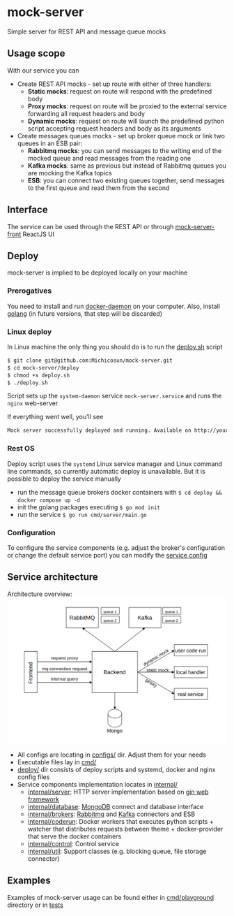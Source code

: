 # mock-server
Simple server for REST API and message queue mocks

## Usage scope
With our service you can
- Create REST API mocks - set up route with either of three handlers:
  - __Static mocks__: request on route will respond with the predefined body
  - __Proxy mocks__: request on route will be proxied to the external service forwarding all request headers and body
  - __Dynamic mocks__: request on route will launch the predefined python script accepting request headers and body as its arguments
- Create messages queues mocks - set up broker queue mock or link two queues in an ESB pair:
  - __Rabbitmq mocks__: you can send messages to the writing end of the mocked queue and read messages from the reading one
  - __Kafka mocks__: same as previous but instead of Rabbitmq queues you are mocking the Kafka topics
  - __ESB__: you can connect two existing queues together, send messages to the first queue and read them from the second

## Interface
The service can be used through the REST API or through [mock-server-front](https://github.com/fdr896/mock-server-front) ReactJS UI

## Deploy
mock-server is implied to be deployed locally on your machine
### Prerogatives
You need to install and run [docker-daemon](https://www.docker.com/) on your computer. Also, install [golang](https://go.dev/) (in future versions, that step will be discarded)
### Linux deploy
In Linux machine the only thing you should do is to run the [deploy.sh](https://github.com/Michicosun/mock-server/blob/main/deploy/deploy.sh) script
```bash
$ git clone git@github.com:Michicosun/mock-server.git
$ cd mock-server/deploy
$ chmod +x deploy.sh
$ ./deploy.sh
```
Script sets up the `system-daemon` service `mock-server.service` and runs the `nginx` web-server

If everything went well, you'll see
```bash
Mock server successfully deployed and running. Available on http://your-hostname.domain
```
### Rest OS
Deploy script uses the `systemd` Linux service manager and Linux command line commands, so currently automatic deploy is unavailable. But it is possible to deploy the service manually
- run the message queue brokers docker containers with `$ cd deploy && docker compose up -d`
- init the golang packages executing `$ go mod init`
- run the service `$ go run cmd/server/main.go`
### Configuration
To configure the service components (e.g. adjust the broker's configuration or change the default service port) you can modify the [service config](https://github.com/Michicosun/mock-server/blob/main/configs/config.yaml)

## Service architecture
Architecture overview:
![arch](images/architecture_overview.png)
- All configs are locating in [configs/](https://github.com/Michicosun/mock-server/blob/main/configs/) dir. Adjust them for your needs
- Executable files lay in [cmd/](https://github.com/Michicosun/mock-server/blob/main/cmd/)
- [deploy/](https://github.com/Michicosun/mock-server/blob/main/deploy/) dir consists of deploy scripts and systemd, docker and nginx config files
- Service components implementation locates in [internal/](https://github.com/Michicosun/mock-server/blob/main/internal/)
  - [internal/server](https://github.com/Michicosun/mock-server/blob/main/internal/server): HTTP server implementation based on [gin web framework](https://github.com/gin-gonic/gin)
  - [internal/database](https://github.com/Michicosun/mock-server/blob/main/internal/database): [MongoDB](https://www.mongodb.com/) connect and database interface
  - [internal/brokers](https://github.com/Michicosun/mock-server/blob/main/internal/brokers): [Rabbitmq](https://www.rabbitmq.com/) and [Kafka](https://kafka.apache.org) connectors and ESB
  - [internal/coderun](https://github.com/Michicosun/mock-server/blob/main/internal/coderun): Docker workers that executes python scripts + watcher that distributes requests between theme + docker-provider that serve the docker containers
  - [internal/control](https://github.com/Michicosun/mock-server/blob/main/internal/control): Control service
  - [internal/util](https://github.com/Michicosun/mock-server/blob/main/internal/util): Support classes (e.g. blocking queue, file storage connector)

## Examples
Examples of mock-server usage can be found either in [cmd/playground](https://github.com/Michicosun/mock-server/blob/main/cmd/playground) directory or in [tests](https://github.com/Michicosun/mock-server/blob/main/tests)
